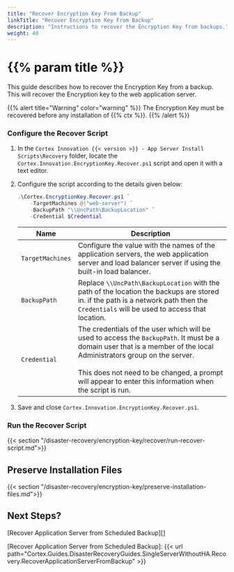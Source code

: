 ```yaml
---
title: "Recover Encryption Key From Backup"
linkTitle: "Recover Encryption Key From Backup"
description: "Instructions to recover the Encryption Key from backups."
weight: 40
---
```


# {{% param title %}}

This guide describes how to recover the Encryption Key from a backup. This will recover the Encryption key to the web application server.

{{% alert title="Warning" color="warning" %}}
The Encryption Key must be recovered before any installation of {{% ctx %}}.
{{% /alert %}}

### Configure the Recover Script
1. In the `Cortex Innovation {{< version >}} - App Server Install Scripts\Recovery` folder, locate the `Cortex.Innovation.EncryptionKey.Recover.ps1` script and open it with a text editor.
1. Configure the script according to the details given below:

    ```powershell
    .\Cortex.EncryptionKey.Recover.ps1 `
        -TargetMachines @("web-server") `
        -BackupPath "\\UncPath\BackupLocation" `
        -Credential $Credential
    ```

    | Name                                           | Description |
    |------------------------------------------------|-------------|
    |`TargetMachines`                                | Configure the value with the names of the application servers, the web application server and load balancer server if using the built-in load balancer.|
    |`BackupPath`                                    | Replace `\\UncPath\BackupLocation` with the path of the location the backups are stored in. if the path is a network path then the `Credentials` will be used to access that location.|
    |`Credential`                                    | The credentials of the user which will be used to access the `BackupPath`. It must be a domain user that is a member of the local Administrators group on the server. <br /><br /> This does not need to be changed, a prompt will appear to enter this information when the script is run.|

1. Save and close `Cortex.Innovation.EncryptionKey.Recover.ps1`.

### Run the Recover Script

{{< section "/disaster-recovery/encryption-key/recover/run-recover-script.md">}}

## Preserve Installation Files

{{< section "/disaster-recovery/encryption-key/preserve-installation-files.md">}}

## Next Steps?

[Recover Application Server from Scheduled Backup][]

[Recover Application Server from Scheduled Backup]: {{< url path="Cortex.Guides.DisasterRecoveryGuides.SingleServerWithoutHA.Recovery.RecoverApplicationServerFromBackup" >}}